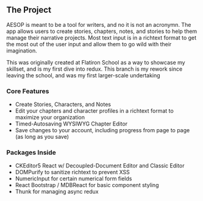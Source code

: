 ## The Project
AESOP is meant to be a tool for writers, and no it is not an acronymn.  The app allows users to create stories, chapters, notes, and stories to help them manage their narrative projects.  Most text input is in a richtext format to get the most out of the user input and allow them to go wild with their imagination.

This was originally created at Flatiron School as a way to showcase my skillset, and is my first dive into redux.
This branch is my rework since leaving the school, and was my first larger-scale undertaking


### Core Features
* Create Stories, Characters, and Notes
* Edit your chapters and character profiles in a richtext format to maximize your organization
* Timed-Autosaving WYSIWYG Chapter Editor
* Save changes to your account, including progress from page to page (as long as you save)

### Packages Inside
* CKEditor5 React w/ Decoupled-Document Editor and Classic Editor
* DOMPurify to sanitize richtext to prevent XSS
* NumericInput for certain numerical form fields
* React Bootstrap / MDBReact for basic component styling
* Thunk for managing async redux
